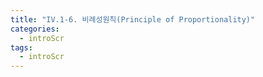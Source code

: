 ```yaml
---
title: "IV.1-6. 비례성원칙(Principle of Proportionality)"
categories:
  - introScr
tags:
  - introScr
---
```

